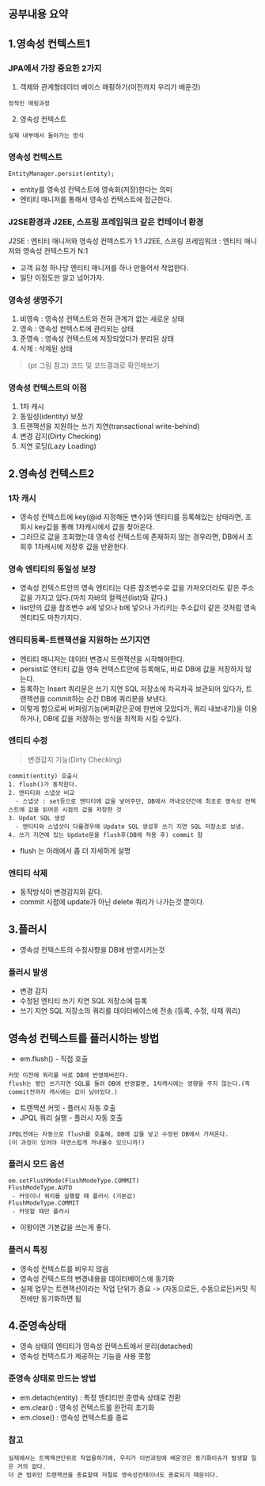 ## 공부내용 요약



## 1.영속성 컨텍스트1
### JPA에서 가장 중요한 2가지
1. 객체와 관계형데이터 베이스 매핑하기(이전까지 우리가 배운것)
```
정적인 매핑과정
```
2. 영속성 컨텍스트
```
실제 내부에서 돌아가는 방식
```
### 영속성 컨텍스트
```
EntityManager.persist(entity); 
```
+ entity를 영속성 컨텍스트에 영속화(저장)한다는 의미
+ 엔티티 매니저를 통해서 영속성 컨텍스트에 접근한다.

### J2SE환경과 J2EE, 스프링 프레임워크 같은 컨테이너 환경
J2SE : 엔티티 매니저와 영속성 컨텍스트가 1:1
J2EE, 스프링 프레임워크 : 엔티티 매니저와 영속성 컨텍스트가 N:1
+ 고객 요청 하나당 엔티티 매니저를 하나 만들어서 작업한다.
+ 일단 이정도만 알고 넘어가자.

### 영속성 생명주기
1. 비영속 : 영속성 컨텍스트와 전혀 관계가 없는 새로운 상태
2. 영속 : 영속성 컨텍스트에 관리되는 상태
3. 준영속 : 영속성 컨텍스트에 저장되었다가 분리된 상태
4. 삭제 : 삭제된 상태
> (pt  그림 참고)
> 코드 및 코드결과로 확인해보기

### 영속성 컨텍스트의 이점
1. 1차 캐시 
2. 동일성(identity) 보장 
3. 트랜잭션을 지원하는 쓰기 지연(transactional write-behind) 
4. 변경 감지(Dirty Checking) 
5. 지연 로딩(Lazy Loading)

## 2.영속성 컨텍스트2
### 1차 캐시
+ 영속성 컨텍스트에 key(@id 지정해둔 변수)와 엔티티를 등록해있는 상태라면, 조회시 key값을 통해 1차캐시에서 값을 찾아온다.
+ 그러므로 값을 조회했는데 영속성 컨텍스트에 존재하지 않는 경우라면, DB에서 조회후 1차캐시에 저장후 값을 반환한다.

### 영속 엔티티의 동일성 보장
+ 영속성 컨텍스트안의 영속 엔티티는 다른 참조변수로 값을 가져오더라도 같은 주소값을 가지고 있다.(마치 자바의 컬렉션(list)와 같다.)
+ list안의 값을 참조변수 a에 넣으나 b에 넣으나 가리키는 주소값이 같은 것처럼 영속 엔티티도 마찬가지다.

### 엔티티등록-트랜잭션을 지원하는 쓰기지연
+ 엔티티 매니저는 데이터 변경시 트랜잭션을 시작해야한다.
+ persist로 엔티티 값을 영속 컨텍스트안에 등록해도, 바로 DB에 값을 저장하지 않는다.
+ 등록하는 Insert 쿼리문은 쓰기 지연 SQL 저장소에 차곡차곡 보관되어 있다가, 트랜잭션을 commit하는 순간 DB에 쿼리문을 보낸다.
+ 이렇게 함으로써 버퍼링기능(버퍼같은곳에 한번에 모았다가, 쿼리 내보내기)을 이용하거나, DB에 값을 저장하는 방식을 최적화 시킬 수있다.

### 엔티티 수정
> 변경감지 기능(Dirty Checking)
```
commit(entity) 호출시
1. flush()가 동작한다.
2. 엔티티와 스냅샷 비교
  - 스냅샷 : set등으로 엔티티에 값을 넣어주던, DB에서 꺼내오던간에 최초로 영속성 컨텍스트에 값을 읽어온 시점의 값을 저장한 것
3. Updat SQL 생성
  - 엔티티와 스냅샷이 다를경우에 Update SQL 생성후 쓰기 지연 SQL 저장소로 보냄.
4. 쓰기 지연에 있는 Update문을 flush후(DB에 적용 후) commit 함
```
+ flush 는 아래에서 좀 더 자세하게 설명

### 엔티티 삭제
+ 동작방식이 변경감지와 같다.
+ commit 시점에 update가 아닌 delete 쿼리가 나가는것 뿐이다.

## 3.플러시
+ 영속성 컨텍스트의 수정사항을 DB에 반영시키는것
### 플러시 발생
+ 변경 감지 
+ 수정된 엔티티 쓰기 지연 SQL 저장소에 등록 
+ 쓰기 지연 SQL 저장소의 쿼리를 데이터베이스에 전송 (등록, 수정, 삭제 쿼리)
## 영속성 컨텍스트를 플러시하는 방법
+ em.flush() - 직접 호출 
```
커밋 이전에 쿼리를 바로 DB에 반영해버린다.
flush는 쌓인 쓰기지연 SQL를 돌려 DB에 반영할뿐, 1차캐시에는 영향을 주지 않는다.(즉 commit전까지 캐시에는 값이 남아있다.)
```
+ 트랜잭션 커밋 - 플러시 자동 호출 
+ JPQL 쿼리 실행 - 플러시 자동 호출
```
JPQL전에는 자동으로 flush를 호출해, DB에 값을 넣고 수정된 DB에서 가져온다.
(이 과정이 있어야 자연스럽게 꺼내올수 있으니까!)
```
### 플러시 모드 옵션
```
em.setFlushMode(FlushModeType.COMMIT)
FlushModeType.AUTO
 - 커밋이나 쿼리를 실행할 때 플러시 (기본값) 
FlushModeType.COMMIT
 - 커밋할 때만 플러시
```
+ 이왕이면 기본값을 쓰는게 좋다.

### 플러시 특징
+ 영속성 컨텍스트를 비우지 않음 
+ 영속성 컨텍스트의 변경내용을 데이터베이스에 동기화 
+ 실제 업무는 트랜잭션이라는 작업 단위가 중요 -> (자동으로든, 수동으로든)커밋 직전에만 동기화하면 됨

## 4.준영속상태
+ 영속 상태의 엔티티가 영속성 컨텍스트에서 분리(detached) 
+ 영속성 컨텍스트가 제공하는 기능을 사용 못함

### 준영속 상태로 만드는 방법
+ em.detach(entity) : 특정 엔티티만 준영속 상태로 전환 
+ em.clear() : 영속성 컨텍스트를 완전히 초기화 
+ em.close() : 영속성 컨텍스트를 종료

### 참고
```
실제에서는 트랙잭션단위로 작업을하기에, 우리가 이번과정에 배운것은 동기화이슈가 발생할 일은 거의 없다.
더 큰 범위인 트랜잭션을 종료할때 저절로 영속성컨테이너도 종료되기 때문이다.
```
